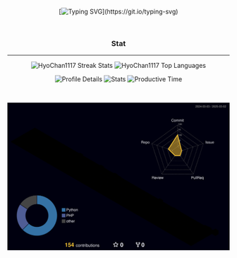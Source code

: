 <div align="center">
<br><br><br>

<!-- Don't just fork or copy it. Star it, please 🥺  -->

[![Typing SVG](https://readme-typing-svg.demolab.com?font=Permanent+Marker&size=47&duration=3500&pause=5000&color=72C843&vCenter=true&width=500&height=60&lines=Hi%F0%9F%91%8B%F0%9F%98%8A%2C+I'm+HyoChan!)](https://git.io/typing-svg)

<br>

<h3>Stat</h3>
<hr>
<p align="center">
  <img height="180em" src="https://github-readme-streak-stats.herokuapp.com/?user=HyoChan1117&theme=tokyonight" alt="HyoChan1117 Streak Stats" />
  <img height="180em" src="https://github-readme-stats.vercel.app/api/top-langs/?username=HyoChan1117&layout=compact&theme=tokyonight" alt="HyoChan1117 Top Languages" />
</p>

![Profile Details](http://github-profile-summary-cards.vercel.app/api/cards/profile-details?username=HyoChan1117&theme=gruvbox)
![Stats](http://github-profile-summary-cards.vercel.app/api/cards/stats?username=HyoChan1117&theme=gruvbox)
![Productive Time](http://github-profile-summary-cards.vercel.app/api/cards/productive-time?username=HyoChan1117&theme=gruvbox&utcOffset=9)

<br>

![](./profile-3d-contrib/profile-night-rainbow.svg)
